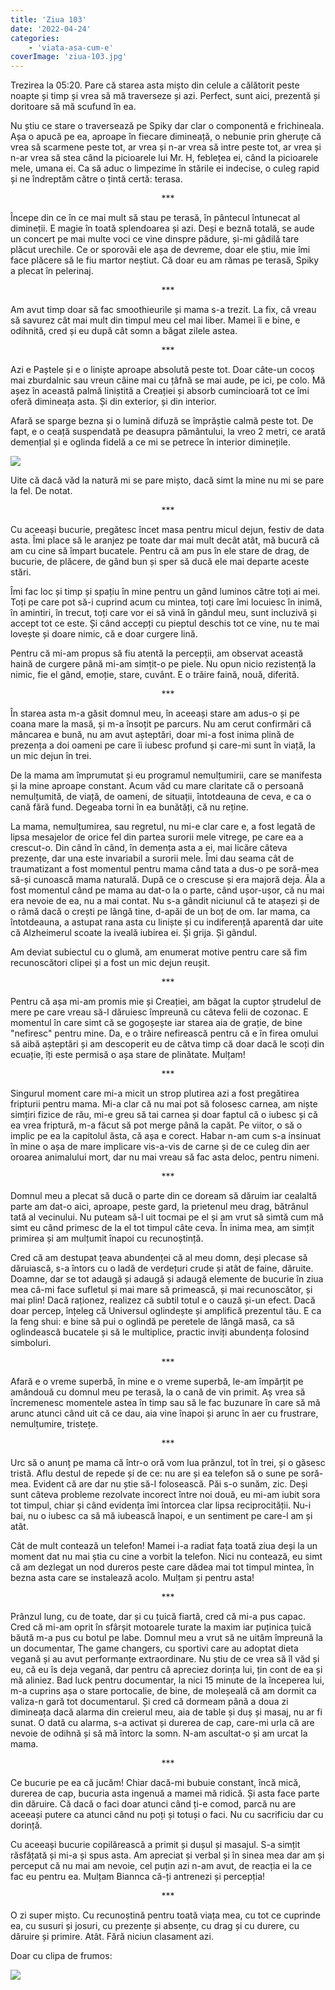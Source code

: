```yaml
---
title: 'Ziua 103'
date: '2022-04-24'
categories:
    - 'viata-asa-cum-e'
coverImage: 'ziua-103.jpg'
---
```


Trezirea la 05:20. Pare că starea asta mișto din celule a călătorit peste noapte și timp și vrea să mă traverseze și azi. Perfect, sunt aici, prezentă și doritoare să mă scufund în ea.

Nu știu ce stare o traversează pe Spiky dar clar o componentă e frichineala. Așa o apucă pe ea, aproape în fiecare dimineață, o nebunie prin gheruțe că vrea să scarmene peste tot, ar vrea și n-ar vrea să intre peste tot, ar vrea și n-ar vrea să stea când la picioarele lui Mr. H, feblețea ei, când la picioarele mele, umana ei. Ca să aduc o limpezime în stările ei indecise, o culeg rapid și ne îndreptăm către o țintă certă: terasa.

<p style="text-align: center;">***</p>

Începe din ce în ce mai mult să stau pe terasă, în pântecul întunecat al dimineții. E magie în toată splendoarea și azi. Deși e beznă totală, se aude un concert pe mai multe voci ce vine dinspre pădure, și-mi gâdilă tare plăcut urechile. Ce or sporovăi ele așa de devreme, doar ele știu, mie îmi face plăcere să le fiu martor neștiut. Că doar eu am rămas pe terasă, Spiky a plecat în pelerinaj.

<p style="text-align: center;">***</p>

Am avut timp doar să fac smoothieurile și mama s-a trezit. La fix, că vreau să savurez cât mai mult din timpul meu cel mai liber. Mamei îi e bine, e odihnită, cred și eu după cât somn a băgat zilele astea.

<p style="text-align: center;">***</p>

Azi e Paștele și e o liniște aproape absolută peste tot. Doar câte-un cocoș mai zburdalnic sau vreun câine mai cu țâfnă se mai aude, pe ici, pe colo. Mă așez în această palmă liniștită a Creației și absorb cumincioară tot ce îmi oferă dimineața asta. Și din exterior, și din interior.

Afară se sparge bezna și o lumină difuză se împrăștie calmă peste tot. De fapt, e o ceață suspendată pe deasupra pământului, la vreo 2 metri, ce arată demențial și e oglinda fidelă a ce mi se petrece în interior diminețile.

![](images/ziua-103-1024x576.jpeg)

Uite că dacă văd la natură mi se pare mișto, dacă simt la mine nu mi se pare la fel. De notat.

<p style="text-align: center;">***</p>

Cu aceeași bucurie, pregătesc încet masa pentru micul dejun, festiv de data asta. Îmi place să le aranjez pe toate dar mai mult decât atât, mă bucură că am cu cine să împart bucatele. Pentru că am pus în ele stare de drag, de bucurie, de plăcere, de gând bun și sper să ducă ele mai departe aceste stări.

Îmi fac loc și timp și spațiu în mine pentru un gând luminos către toți ai mei. Toți pe care pot să-i cuprind acum cu mintea, toți care îmi locuiesc în inimă, în amintiri, în trecut, toți care vor ei să vină în gândul meu, sunt incluzivă și accept tot ce este. Și când accepți cu pieptul deschis tot ce vine, nu te mai lovește și doare nimic, că e doar curgere lină.

Pentru că mi-am propus să fiu atentă la percepții, am observat această haină de curgere până mi-am simțit-o pe piele. Nu opun nicio rezistență la nimic, fie el gând, emoție, stare, cuvânt. E o trăire faină, nouă, diferită.

<p style="text-align: center;">***</p>

În starea asta m-a găsit domnul meu, în aceeași stare am adus-o și pe coana mare la masă, și m-a însoțit pe parcurs. Nu am cerut confirmări că mâncarea e bună, nu am avut așteptări, doar mi-a fost inima plină de prezența a doi oameni pe care îi iubesc profund și care-mi sunt în viață, la un mic dejun în trei.

De la mama am împrumutat și eu programul nemulțumirii, care se manifesta și la mine aproape constant. Acum văd cu mare claritate că o persoană nemulțumită, de viață, de oameni, de situații, întotdeauna de ceva, e ca o cană fără fund. Degeaba torni în ea bunătăți, că nu reține.

La mama, nemulțumirea, sau regretul, nu mi-e clar care e, a fost legată de lipsa mesajelor de orice fel din partea surorii mele vitrege, pe care ea a crescut-o. Din când în când, în demența asta a ei, mai licăre câteva prezențe, dar una este invariabil a surorii mele. Îmi dau seama cât de traumatizant a fost momentul pentru mama când tata a dus-o pe soră-mea să-și cunoască mama naturală. După ce o crescuse și era majoră deja. Ăla a fost momentul când pe mama au dat-o la o parte, când ușor-ușor, că nu mai era nevoie de ea, nu a mai contat. Nu s-a gândit niciunul că te atașezi și de o râmă dacă o crești pe lângă tine, d-apăi de un boț de om. Iar mama, ca întotdeauna, a astupat rana asta cu liniște și cu indiferență aparentă dar uite că Alzheimerul scoate la iveală iubirea ei. Și grija. Și gândul.

Am deviat subiectul cu o glumă, am enumerat motive pentru care să fim recunoscători clipei și a fost un mic dejun reușit.

<p style="text-align: center;">***</p>

Pentru că așa mi-am promis mie și Creației, am băgat la cuptor ștrudelul de mere pe care vreau să-l dăruiesc împreună cu câteva felii de cozonac. E momentul în care simt că se gogoșește iar starea aia de grație, de bine "nefiresc" pentru mine. Da, e o trăire nefirească pentru că e în firea omului să aibă așteptări și am descoperit eu de câtva timp că doar dacă le scoți din ecuație, îți este permisă o așa stare de plinătate. Mulțam!

<p style="text-align: center;">***</p>

Singurul moment care mi-a micit un strop plutirea azi a fost pregătirea fripturii pentru mama. Mi-a clar că nu mai pot să folosesc carnea, am niște simțiri fizice de rău, mi-e greu să tai carnea și doar faptul că o iubesc și că ea vrea friptură, m-a făcut să pot merge până la capăt. Pe viitor, o să o implic pe ea la capitolul ăsta, că așa e corect. Habar n-am cum s-a insinuat în mine o așa de mare implicare vis-a-vis de carne și de ce culeg din aer oroarea animalului mort, dar nu mai vreau să fac asta deloc, pentru nimeni.

<p style="text-align: center;">***</p>

Domnul meu a plecat să ducă o parte din ce doream să dăruim iar cealaltă parte am dat-o aici, aproape, peste gard, la prietenul meu drag, bătrânul tată al vecinului. Nu puteam să-l uit tocmai pe el și am vrut să simtă cum mă simt eu când primesc de la el tot timpul câte ceva. În inima mea, am simțit primirea și am mulțumit înapoi cu recunoștință.

Cred că am destupat țeava abundenței că al meu domn, deși plecase să dăruiască, s-a întors cu o ladă de verdețuri crude și atât de faine, dăruite. Doamne, dar se tot adaugă și adaugă și adaugă elemente de bucurie în ziua mea că-mi face sufletul și mai mare să primească, și mai recunoscător, și mai plin! Dacă raționez, realizez că subtil totul e o cauză și-un efect. Dacă doar percep, înțeleg că Universul oglindește și amplifică prezentul tău. E ca la feng shui: e bine să pui o oglindă pe peretele de lângă masă, ca să oglindească bucatele și să le multiplice, practic inviți abundența folosind simboluri.

<p style="text-align: center;">***</p>

Afară e o vreme superbă, în mine e o vreme superbă, le-am împărțit pe amândouă cu domnul meu pe terasă, la o cană de vin primit. Aș vrea să încremenesc momentele astea în timp sau să le fac buzunare în care să mă arunc atunci când uit că ce dau, aia vine înapoi și arunc în aer cu frustrare, nemulțumire, tristețe.

<p style="text-align: center;">***</p>

Urc să o anunț pe mama că într-o oră vom lua prânzul, tot în trei, și o găsesc tristă. Aflu destul de repede și de ce: nu are și ea telefon să o sune pe soră-mea. Evident că are dar nu știe să-l folosească. Păi s-o sunăm, zic. Deși sunt câteva probleme rezolvate incorect între noi două, eu mi-am iubit sora tot timpul, chiar și când evidența îmi întorcea clar lipsa reciprocității. Nu-i bai, nu o iubesc ca să mă iubească înapoi, e un sentiment pe care-l am și atât.

Cât de mult contează un telefon! Mamei i-a radiat fața toată ziua deși la un moment dat nu mai știa cu cine a vorbit la telefon. Nici nu contează, eu simt că am dezlegat un nod dureros peste care dădea mai tot timpul mintea, în bezna asta care se instalează acolo. Mulțam și pentru asta!

<p style="text-align: center;">***</p>

Prânzul lung, cu de toate, dar și cu țuică fiartă, cred că mi-a pus capac. Cred că mi-am oprit în sfârșit motoarele turate la maxim iar puținica țuică băută m-a pus cu botul pe labe. Domnul meu a vrut să ne uităm împreună la un documentar, The game changers, cu sportivi care au adoptat dieta vegană și au avut performanțe extraordinare. Nu știu de ce vrea să îl văd și eu, că eu îs deja vegană, dar pentru că apreciez dorința lui, țin cont de ea și mă aliniez. Bad luck pentru documentar, la nici 15 minute de la începerea lui, m-a cuprins așa o stare portocalie, de bine, de moleșeală că am dormit ca valiza-n gară tot documentarul. Și cred că dormeam până a doua zi dimineața dacă alarma din creierul meu, aia de table și duș și masaj, nu ar fi sunat. O dată cu alarma, s-a activat și durerea de cap, care-mi urla că are nevoie de odihnă și să mă întorc la somn. N-am ascultat-o și am urcat la mama.

<p style="text-align: center;">***</p>

Ce bucurie pe ea că jucăm! Chiar dacă-mi bubuie constant, încă mică, durerea de cap, bucuria asta ingenuă a mamei mă ridică. Și asta face parte din dăruire. Că dacă o faci doar atunci când ți-e comod, parcă nu are aceeași putere ca atunci când nu poți și totuși o faci. Nu cu sacrificiu dar cu dorință.

Cu aceeași bucurie copilărească a primit și dușul și masajul. S-a simțit răsfățată și mi-a și spus asta. Am apreciat și verbal și în sinea mea dar am și perceput că nu mai am nevoie, cel puțin azi n-am avut, de reacția ei la ce fac eu pentru ea. Mulțam Biannca că-ți antrenezi și percepția!

<p style="text-align: center;">***</p>

O zi super mișto. Cu recunoștină pentru toată viața mea, cu tot ce cuprinde ea, cu susuri și josuri, cu prezențe și absențe, cu drag și cu durere, cu dăruire și primire. Atât. Fără niciun clasament azi.

Doar cu clipa de frumos:

![](images/door.jpeg)
